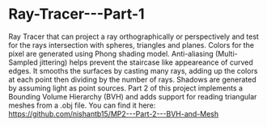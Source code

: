 # Ray-Tracer---Part-1
Ray Tracer that can project a ray orthographically or perspectively and test for the rays intersection with spheres, triangles and planes. Colors for the pixel are generated using Phong shading model. Anti-aliasing (Multi-Sampled jittering) helps prevent the staircase like appeareance of curved edges. It smooths the surfaces by casting many rays, adding up the colors at each point then dividing by the number of rays. Shadows are generated by assuming light as point sources. Part 2 of this project implements a Bounding Volume Hierarchy (BVH) and adds support for reading triangular meshes from a .obj file. You can find it here: https://github.com/nishantb15/MP2---Part-2---BVH-and-Mesh
